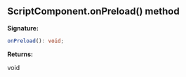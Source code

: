 
## ScriptComponent.onPreload() method

**Signature:**

```typescript
onPreload(): void;
```
**Returns:**

void

